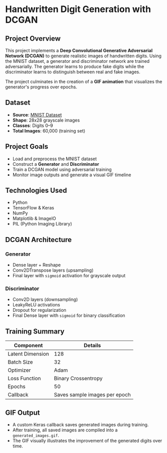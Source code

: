 # Handwritten Digit Generation with DCGAN

## Project Overview
This project implements a **Deep Convolutional Generative Adversarial Network (DCGAN)** to generate realistic images of handwritten digits. Using the MNIST dataset, a generator and discriminator network are trained adversarially. The generator learns to produce fake digits while the discriminator learns to distinguish between real and fake images.

The project culminates in the creation of a **GIF animation** that visualizes the generator's progress over epochs.

## Dataset
- **Source**: [MNIST Dataset](https://keras.io/api/datasets/mnist/)
- **Shape**: 28x28 grayscale images
- **Classes**: Digits 0–9
- **Total Images**: 60,000 (training set)

## Project Goals
- Load and preprocess the MNIST dataset
- Construct a **Generator** and **Discriminator**
- Train a DCGAN model using adversarial training
- Monitor image outputs and generate a visual GIF timeline

## Technologies Used
- Python
- TensorFlow & Keras
- NumPy
- Matplotlib & ImageIO
- PIL (Python Imaging Library)

## DCGAN Architecture

### Generator
- Dense layer + Reshape
- Conv2DTranspose layers (upsampling)
- Final layer with `sigmoid` activation for grayscale output

### Discriminator
- Conv2D layers (downsampling)
- LeakyReLU activations
- Dropout for regularization
- Final Dense layer with `sigmoid` for binary classification

## Training Summary

| Component        | Details                     |
|------------------|-----------------------------|
| Latent Dimension | 128                         |
| Batch Size       | 32                          |
| Optimizer        | Adam                        |
| Loss Function    | Binary Crossentropy         |
| Epochs           | 50                          |
| Callback         | Saves sample images per epoch |

## GIF Output
- A custom Keras callback saves generated images during training.
- After training, all saved images are compiled into a `generated_images.gif`.
- The GIF visually illustrates the improvement of the generated digits over time.
